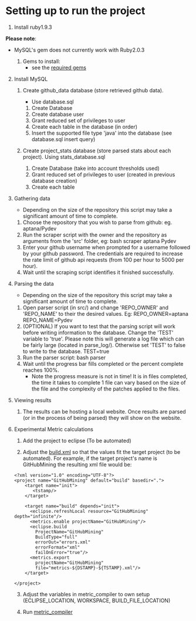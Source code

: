 Setting up to run the project
=============================

1. Install ruby1.9.3

**Please note**:
- MySQL's gem does not currently work with Ruby2.0.3

    1. Gems to install:
        - see the [required gems](doc/gems_required)

2. Install MySQL
    1. Create github_data database (store retrieved github data). 
        - Use database.sql

        1. Create Database
        2. Create database user
        3. Grant reduced set of privileges to user
        4. Create each table in the database (in order)
        5. Insert the supported file type 'java' into the database (see database.sql insert query)


    2. Create project_stats database (store parsed stats about each project). Using stats_database.sql

        1. Create Database (take into account thresholds used)
        2. Grant reduced set of privileges to user (created in previous database creation)
        3. Create each table

3. Gathering data
    - Depending on the size of the repository this script may take a significant amount of time to complete.

    1. Choose the repository that you wish to parse from github: eg.
        aptana/Pydev
    2. Run the scraper script with the owner and the repository as arguments from the 'src' folder, eg:
        bash scraper aptana Pydev
    3. Enter your github username when prompted for a username followed by your github password. The credentials are required to increase the rate limit of github api requests (from 100 per hour to 5000 per hour).
    4. Wait until the scraping script identifies it finished successfully.

4. Parsing the data
    - Depending on the size of the repository this script may take a significant amount of time to complete.

    1. Open parser script (in src/) and change 'REPO_OWNER' and 'REPO_NAME' to their the desired values. Eg:
        REPO_OWNER=aptana
        REPO_NAME=Pydev
    2. (OPTIONAL) If you want to test that the parsing script will work before writing information to the database. Change the 'TEST' variable to 'true'. Please note this will generate a log file which can be fairly large (located in parse_log/). Otherwise set 'TEST' to false to write to the database.
        TEST=true
    3. Run the parser script:
        bash parser
    4. Wait until the progress bar fills completed or the percent complete reaches 100%.
        - Note the progress measure is not in time! It is in files completed, the time it takes to complete 1 file can vary based on the size of the file and the complexity of the patches applied to the files.

5. Viewing results
    1. The results can be hosting a local website. Once results are parsed (or in the process of being parsed) they will show on the website.

6. Experimental Metric calculations

    1. Add the project to eclipse (To be automated)

    2. Adjust the [build.xml](ant_build/build.xml) so that the values fit the target project (to be automated). For example, if the target project's name is GitHubMining the resulting xml file would be:

    ```
    <?xml version="1.0" encoding="UTF-8"?>
    <project name="GitHubMining" default="build" basedir=".">
        <target name="init">
           <tstamp/>
        </target>

        <target name="build" depends="init">
          <eclipse.refreshLocal resource="GitHubMining" depth="infinite"/>
          <metrics.enable projectName="GitHubMining"/>
          <eclipse.build 
            ProjectName="GitHubMining" 
            BuildType="full" 
            errorOut="errors.xml" 
            errorFormat="xml" 
            failOnError="true"/>
          <metrics.export 
            projectName="GitHubMining"
            file="metrics-${DSTAMP}-${TSTAMP}.xml"/>
        </target>

    </project>
    ```

    3. Adjust the variables in metric_compiler to own setup (ECLIPSE_LOCATION, WORKSPACE, BUILD_FILE_LOCATION)

    4. Run [metric_compiler](ant_build/metric_compiler)

